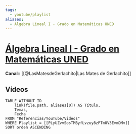 ```yaml
---
tags:
  - youtube/playlist
aliases:
  - Álgebra Lineal I - Grado en Matemáticas UNED
---
```

# [Álgebra Lineal I - Grado en Matemáticas UNED](https://www.youtube.com/playlist?list=PLyUZvvSosTMByfLvzuy8zPTmUV3EvmDMv)
**Canal**:: [[@LasMatesdeGerlachito|Las Mates de Gerlachito]]

## Vídeos
```dataview
TABLE WITHOUT ID
    link(file.path, aliases[0]) AS Título,
    Temas,
    Fecha    
FROM "Referencias/YouTube/Videos"
WHERE Playlist = [[PLyUZvvSosTMByfLvzuy8zPTmUV3EvmDMv]]
SORT orden ASCENDING
```
